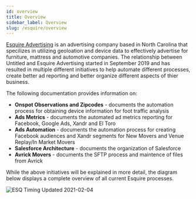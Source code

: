 ```yaml
---
id: overview
title: Overview
sidebar_label: Overview
slug: /esquire/overview
---
```

[Esquire Advertising](https://esquireadvertising.com/) is an advertising company based in North Carolina that specilizes in utilizing geoloation and device data to effectively advertise for furniture, mattress and automotive companies. The relationship between Untitled and Esquire Advertising started in September 2019 and has resulted in multiple different initiatives to help automate different processes, create better ad reporting and better organize different aspects of thier business. 

The following documentation provides information on: 
  - **Onspot Observations and Zipcodes** - documents the automation process for obtaining device information for foot traffic analysis 
  - **Ads Metrics** - documents the automated ad metrics reporting for Facebook, Google Ads, Xandr and El Toro
  - **Ads Automation** - documents the automation process for creating Facebook audiences and Xandr segments for New Movers and Venue Replay/In Market Movers
  - **Salesforce Architecture** - documents the organization of Salesforce
  - **Avrick Movers** - documents the SFTP process and maintence of files from Avrick

  While the above initiatives will be explained in more detail, the diagram below displays a complete overview of all current Esquire processes. 

  ![ESQ Timing Updated 2021-02-04](https://user-images.githubusercontent.com/51334006/106918595-541b2900-66d7-11eb-9f98-d431808f4396.png)

